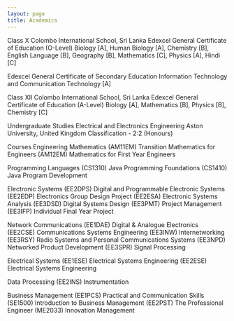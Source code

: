 ```yaml
---
layout: page
title: Academics
---
```


Class X
Colombo International School, Sri Lanka
Edexcel General Certificate of Education (O-Level)
Biology [A], Human Biology [A], Chemistry [B], English Language [B], 
Geography [B], Mathematics [C], Physics [A], Hindi [C]

Edexcel General Certificate of Secondary Education
Information Technology and Communication Technology [A]

Class XII
Colombo International School, Sri Lanka
Edexcel General Certificate of Education (A-Level)
Biology [A], Mathematics [B], Physics [B], Chemistry [C]

Undergraduate Studies
Electrical and Electronics Engineering
Aston University, United Kingdom
Classification - 2:2 (Honours)

Courses
Engineering Mathematics
(AM11EM) Transition Mathematics for Engineers
(AM12EM) Mathematics for First Year Engineers

Programming Languages
(CS1310) Java Programming Foundations
(CS1410) Java Program Development

Electronic Systems
(EE2DPS) Digital and Programmable Electronic Systems
(EE2EDP) Electronics Group Design Project
(EE2ESA) Electronic Systems Analysis
(EE3DSD) Digital Systems Design
(EE3PMT) Project Management
(EE3IFP) Individual Final Year Project

Network Communications
(EE1DAE) Digital & Analogue Electronics
(EE2CSE) Communications Systems Engineering
(EE3INW) Internetworking
(EE3RSY) Radio Systems and Personal Communications Systems
(EE3NPD) Networked Product Development
(EE3SPR) Signal Processing

Electrical Systems
(EE1ESE) Electrical Systems Engineering
(EE2ESE) Electrical Systems Engineering

Data Processing
(EE2INS) Instrumentation

Business Management
(EE1PCS) Practical and Communication Skills
(SE1500) Introduction to Business Management
(EE2PST) The Professional Engineer
(ME2033) Innovation Management